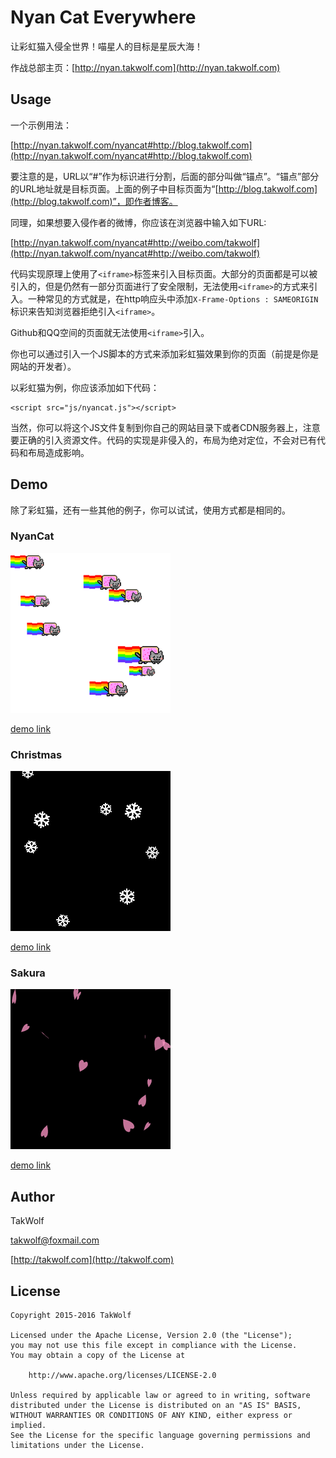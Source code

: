 # Nyan Cat Everywhere #

让彩虹猫入侵全世界！喵星人的目标是星辰大海！

作战总部主页：[http://nyan.takwolf.com](http://nyan.takwolf.com)

## Usage ##

一个示例用法：

[http://nyan.takwolf.com/nyancat#http://blog.takwolf.com](http://nyan.takwolf.com/nyancat#http://blog.takwolf.com)

要注意的是，URL以“#”作为标识进行分割，后面的部分叫做“锚点”。“锚点”部分的URL地址就是目标页面。上面的例子中目标页面为“[http://blog.takwolf.com](http://blog.takwolf.com)”，即作者博客。

同理，如果想要入侵作者的微博，你应该在浏览器中输入如下URL:

[http://nyan.takwolf.com/nyancat#http://weibo.com/takwolf](http://nyan.takwolf.com/nyancat#http://weibo.com/takwolf)

代码实现原理上使用了```<iframe>```标签来引入目标页面。大部分的页面都是可以被引入的，但是仍然有一部分页面进行了安全限制，无法使用```<iframe>```的方式来引入。一种常见的方式就是，在http响应头中添加```X-Frame-Options : SAMEORIGIN```标识来告知浏览器拒绝引入```<iframe>```。

Github和QQ空间的页面就无法使用```<iframe>```引入。

你也可以通过引入一个JS脚本的方式来添加彩虹猫效果到你的页面（前提是你是网站的开发者）。

以彩虹猫为例，你应该添加如下代码：

    <script src="js/nyancat.js"></script>

当然，你可以将这个JS文件复制到你自己的网站目录下或者CDN服务器上，注意要正确的引入资源文件。代码的实现是非侵入的，布局为绝对定位，不会对已有代码和布局造成影响。

## Demo ##

除了彩虹猫，还有一些其他的例子，你可以试试，使用方式都是相同的。

### NyanCat ###

![NyanCat](img/screenshot-nyancat.png)

[demo link](http://nyan.takwolf.com/nyancat#http://nyan.takwolf.com)

### Christmas ###

![NyanCat](img/screenshot-christmas.png)

[demo link](http://nyan.takwolf.com/christmas#http://nyan.takwolf.com)

### Sakura ###

![Sakura](img/screenshot-sakura.png)

[demo link](http://nyan.takwolf.com/sakura#http://nyan.takwolf.com)

## Author ##

TakWolf

[takwolf@foxmail.com](mailto:takwolf@foxmail.com)

[http://takwolf.com](http://takwolf.com)

## License ##

    Copyright 2015-2016 TakWolf
    
    Licensed under the Apache License, Version 2.0 (the "License");
    you may not use this file except in compliance with the License.
    You may obtain a copy of the License at

        http://www.apache.org/licenses/LICENSE-2.0

    Unless required by applicable law or agreed to in writing, software
    distributed under the License is distributed on an "AS IS" BASIS,
    WITHOUT WARRANTIES OR CONDITIONS OF ANY KIND, either express or implied.
    See the License for the specific language governing permissions and
    limitations under the License.